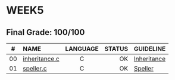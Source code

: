 # WEEK5

## Final Grade: 100/100

|#	|NAME	                              |LANGUAGE	|STATUS |GUIDELINE
|:-:|:--								                |:-:		  |--:    |:--
|00 |[inheritance.c](./lab5/inheritance.c)            |C        |OK     |[Inheritance](https://cs50.harvard.edu/x/2021/labs/5/)
|01 |[speller.c](./pset5/speller.c)  |C        |OK     |[Speller](https://cs50.harvard.edu/x/2021/psets/5/speller/)
